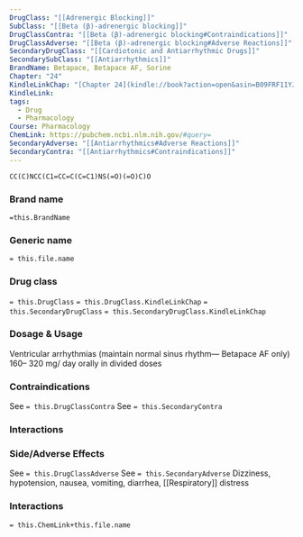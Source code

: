 ```yaml
---
DrugClass: "[[Adrenergic Blocking]]"
SubClass: "[[Beta (β)-adrenergic blocking]]"
DrugClassContra: "[[Beta (β)-adrenergic blocking#Contraindications]]"
DrugClassAdverse: "[[Beta (β)-adrenergic blocking#Adverse Reactions]]"
SecondaryDrugClass: "[[Cardiotonic and Antiarrhythmic Drugs]]"
SecondarySubClass: "[[Antiarrhythmics]]"
BrandName: Betapace, Betapace AF, Sorine
Chapter: "24"
KindleLinkChap: "[Chapter 24](kindle://book?action=open&asin=B09FRF11YJ&location=12809)"
KindleLink: 
tags:
  - Drug
  - Pharmacology
Course: Pharmacology
ChemLink: https://pubchem.ncbi.nlm.nih.gov/#query=
SecondaryAdverse: "[[Antiarrhythmics#Adverse Reactions]]"
SecondaryContra: "[[Antiarrhythmics#Contraindications]]"
---
```

```smiles
CC(C)NCC(C1=CC=C(C=C1)NS(=O)(=O)C)O
```

### Brand name
`=this.BrandName`
### Generic name
`= this.file.name`
### Drug class 
`= this.DrugClass`
	`= this.DrugClass.KindleLinkChap`
`= this.SecondaryDrugClass`
	`= this.SecondaryDrugClass.KindleLinkChap`

### Dosage & Usage
Ventricular arrhythmias (maintain normal sinus rhythm— Betapace AF only)
160– 320 mg/ day orally in divided doses
### Contraindications
See `= this.DrugClassContra`
See `= this.SecondaryContra`

### Interactions

### Side/Adverse Effects
See `= this.DrugClassAdverse`
See `= this.SecondaryAdverse`
Dizziness, hypotension, nausea, vomiting, diarrhea, [[Respiratory]] distress

### Interactions

`= this.ChemLink+this.file.name`

